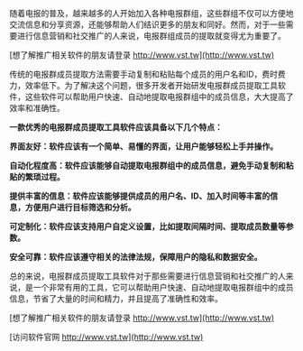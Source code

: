 随着电报的普及，越来越多的人开始加入各种电报群组，这些群组不仅可以方便地交流信息和分享资源，还能够帮助人们结识更多的朋友和同好。然而，对于一些需要进行信息营销和社交推广的人来说，电报群组成员的提取就变得尤为重要了。

[想了解推广相关软件的朋友请登录 http://www.vst.tw](http://www.vst.tw)

传统的电报群成员提取方法需要手动复制和粘贴每个成员的用户名和ID，费时费力，效率低下。为了解决这个问题，很多开发者开始研发电报群成员提取工具软件，这些软件可以帮助用户快速、自动地提取电报群组中的成员信息，大大提高了效率和准确性。

**一款优秀的电报群成员提取工具软件应该具备以下几个特点：**

**界面友好：软件应该有一个简单、易懂的界面，让用户能够轻松上手并操作。**

**自动化程度高：软件应该能够自动提取电报群组中的成员信息，避免手动复制和粘贴的繁琐过程。**

**提供丰富的信息：软件应该能够提供成员的用户名、ID、加入时间等丰富的信息，方便用户进行目标筛选和分析。**

**可定制化：软件应该支持用户自定义设置，比如提取间隔时间、提取成员数量等参数。**

**安全可靠：软件应该遵守相关的法律法规，保障用户的隐私和数据安全。**

总的来说，电报群成员提取工具软件对于那些需要进行信息营销和社交推广的人来说，是一个非常有用的工具，它可以帮助用户快速、自动地提取电报群组中的成员信息，节省了大量的时间和精力，并且提高了准确性和效率。

[想了解推广相关软件的朋友请登录 http://www.vst.tw](http://www.vst.tw)


[访问软件官网 http://www.vst.tw](http://www.vst.tw)
